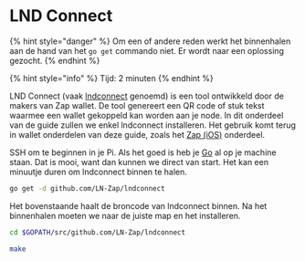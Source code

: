# LND Connect

{% hint style="danger" %}
Om een of andere reden werkt het binnenhalen aan de hand van het `go get` commando niet. Er wordt naar een oplossing gezocht.
{% endhint %}

{% hint style="info" %}
Tijd: 2 minuten
{% endhint %}

LND Connect \(vaak [lndconnect](https://github.com/LN-Zap/lndconnect) genoemd\) is een tool ontwikkeld door de makers van Zap wallet. De tool genereert een QR code of stuk tekst waarmee een wallet gekoppeld kan worden aan je node. In dit onderdeel van de guide zullen we enkel lndconnect installeren. Het gebruik komt terug in wallet onderdelen van deze guide, zoals het [Zap \(iOS\)](https://docs.theroadtonode.com/ios/zap) onderdeel.

SSH om te beginnen in je Pi. Als het goed is heb je [Go](https://docs.theroadtonode.com/raspberry-pi/algemene-dependencies-installeren#golang) al op je machine staan. Dat is mooi, want dan kunnen we direct van start. Het kan een minuutje duren om lndconnect binnen te halen.

```bash
go get -d github.com/LN-Zap/lndconnect
```

Het bovenstaande haalt de broncode van lndconnect binnen. Na het binnenhalen moeten we naar de juiste map en het installeren.

```bash
cd $GOPATH/src/github.com/LN-Zap/lndconnect
```

```bash
make
```

